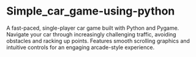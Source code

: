 # Simple_car_game-using-python
A fast-paced, single-player car game built with Python and Pygame. Navigate your car through increasingly challenging traffic, avoiding obstacles and racking up points. Features smooth scrolling graphics and intuitive controls for an engaging arcade-style experience.
